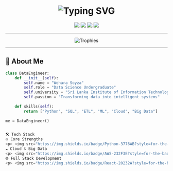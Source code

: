 <h1 align="center"> 
  <img src="https://readme-typing-svg.demolab.com?font=Fira+Code&weight=700&size=28&duration=3000&pause=500&color=22C55E&center=true&vCenter=true&width=600&lines=Hello+World!+👋;I'm+Wehara+Soyza;Data+Engineer+%7C+AI+Explorer+%7C+Full+Stack+Dev" alt="Typing SVG" />
</h1>

<p align="center">
  <a href="https://wehara-soyza.vercel.app/"><img src="https://img.shields.io/badge/Portfolio-%23000000.svg?style=for-the-badge&logo=vercel&logoColor=white"/></a>
  <a href="https://linkedin.com/in/wehara-soyza"><img src="https://img.shields.io/badge/LinkedIn-0A66C2?style=for-the-badge&logo=linkedin&logoColor=white"/></a>
  <a href="mailto:soyzawehara@gmail.com"><img src="https://img.shields.io/badge/Gmail-EA4335?style=for-the-badge&logo=gmail&logoColor=white"/></a>
  <a href="https://medium.com/@wehara"><img src="https://img.shields.io/badge/Medium-000000?style=for-the-badge&logo=medium&logoColor=white"/></a>
</p>

---

<div align="center">
  <img src="https://github-profile-trophy.vercel.app/?username=weharaSliit&theme=onedark&row=2&column=4&margin-w=15&margin-h=15" alt="Trophies"/>
</div>

---

## 🚀 **About Me**

```python
class DataEngineer:
    def __init__(self):
        self.name = "Wehara Soyza"
        self.role = "Data Science Undergraduate"
        self.university = "Sri Lanka Institute of Information Technology"
        self.passion = "Transforming data into intelligent systems"
        
    def skills(self):
        return ["Python", "SQL", "ETL", "ML", "Cloud", "Big Data"]
        
me = DataEngineer()


🛠️ Tech Stack
🔥 Core Strengths
<p> <img src="https://img.shields.io/badge/Python-3776AB?style=for-the-badge&logo=python&logoColor=white" /> <img src="https://img.shields.io/badge/Pandas-150458?style=for-the-badge&logo=pandas&logoColor=white" /> <img src="https://img.shields.io/badge/NumPy-013243?style=for-the-badge&logo=numpy&logoColor=white" /> <img src="https://img.shields.io/badge/ScikitLearn-F7931E?style=for-the-badge&logo=scikitlearn&logoColor=white" /> <img src="https://img.shields.io/badge/Apache_Spark-E25A1C?style=for-the-badge&logo=apachespark&logoColor=white" /> </p>
☁️ Cloud & Big Data
<p> <img src="https://img.shields.io/badge/AWS-232F3E?style=for-the-badge&logo=amazonaws&logoColor=white" /> <img src="https://img.shields.io/badge/Google_Cloud-4285F4?style=for-the-badge&logo=googlecloud&logoColor=white" /> <img src="https://img.shields.io/badge/Apache_Kafka-231F20?style=for-the-badge&logo=apachekafka&logoColor=white" /> <img src="https://img.shields.io/badge/Airflow-017CEE?style=for-the-badge&logo=apacheairflow&logoColor=white" /> </p>
🌐 Full Stack Development
<p> <img src="https://img.shields.io/badge/React-20232A?style=for-the-badge&logo=react&logoColor=61DAFB" /> <img src="https://img.shields.io/badge/Node.js-339933?style=for-the-badge&logo=nodedotjs&logoColor=white" /> <img src="https://img.shields.io/badge/MongoDB-47A248?style=for-the-badge&logo=mongodb&logoColor=white" /> <img src="https://img.shields.io/badge/Spring-6DB33F?style=for-the-badge&logo=spring&logoColor=white" /> </p>
